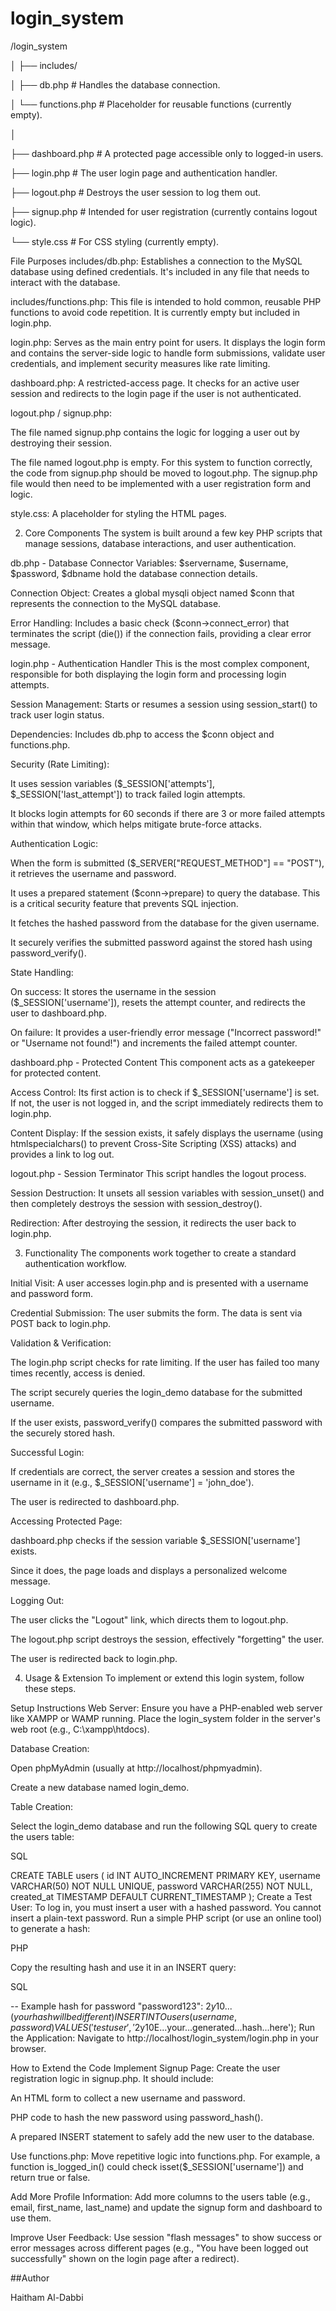 # login_system

/login_system

│
├── includes/

│ ├── db.php # Handles the database connection.

│ └── functions.php # Placeholder for reusable functions (currently empty).

│

├── dashboard.php # A protected page accessible only to logged-in users.

├── login.php # The user login page and authentication handler.

├── logout.php # Destroys the user session to log them out.

├── signup.php # Intended for user registration (currently contains logout logic).

└── style.css # For CSS styling (currently empty).

File Purposes
includes/db.php: Establishes a connection to the MySQL database using defined credentials. It's included in any file that needs to interact with the database.

includes/functions.php: This file is intended to hold common, reusable PHP functions to avoid code repetition. It is currently empty but included in login.php.

login.php: Serves as the main entry point for users. It displays the login form and contains the server-side logic to handle form submissions, validate user credentials, and implement security measures like rate limiting.

dashboard.php: A restricted-access page. It checks for an active user session and redirects to the login page if the user is not authenticated.

logout.php / signup.php:

The file named signup.php contains the logic for logging a user out by destroying their session.

The file named logout.php is empty. For this system to function correctly, the code from signup.php should be moved to logout.php. The signup.php file would then need to be implemented with a user registration form and logic.

style.css: A placeholder for styling the HTML pages.

2. Core Components
The system is built around a few key PHP scripts that manage sessions, database interactions, and user authentication.

db.php - Database Connector
Variables: $servername, $username, $password, $dbname hold the database connection details.

Connection Object: Creates a global mysqli object named $conn that represents the connection to the MySQL database.

Error Handling: Includes a basic check ($conn->connect_error) that terminates the script (die()) if the connection fails, providing a clear error message.

login.php - Authentication Handler
This is the most complex component, responsible for both displaying the login form and processing login attempts.

Session Management: Starts or resumes a session using session_start() to track user login status.

Dependencies: Includes db.php to access the $conn object and functions.php.

Security (Rate Limiting):

It uses session variables ($_SESSION['attempts'], $_SESSION['last_attempt']) to track failed login attempts.

It blocks login attempts for 60 seconds if there are 3 or more failed attempts within that window, which helps mitigate brute-force attacks.

Authentication Logic:

When the form is submitted ($_SERVER["REQUEST_METHOD"] == "POST"), it retrieves the username and password.

It uses a prepared statement ($conn->prepare) to query the database. This is a critical security feature that prevents SQL injection.

It fetches the hashed password from the database for the given username.

It securely verifies the submitted password against the stored hash using password_verify().

State Handling:

On success: It stores the username in the session ($_SESSION['username']), resets the attempt counter, and redirects the user to dashboard.php.

On failure: It provides a user-friendly error message ("Incorrect password!" or "Username not found!") and increments the failed attempt counter.

dashboard.php - Protected Content
This component acts as a gatekeeper for protected content.

Access Control: Its first action is to check if $_SESSION['username'] is set. If not, the user is not logged in, and the script immediately redirects them to login.php.

Content Display: If the session exists, it safely displays the username (using htmlspecialchars() to prevent Cross-Site Scripting (XSS) attacks) and provides a link to log out.

logout.php - Session Terminator
This script handles the logout process.

Session Destruction: It unsets all session variables with session_unset() and then completely destroys the session with session_destroy().

Redirection: After destroying the session, it redirects the user back to login.php.

3. Functionality
The components work together to create a standard authentication workflow.

Initial Visit: A user accesses login.php and is presented with a username and password form.

Credential Submission: The user submits the form. The data is sent via POST back to login.php.

Validation & Verification:

The login.php script checks for rate limiting. If the user has failed too many times recently, access is denied.

The script securely queries the login_demo database for the submitted username.

If the user exists, password_verify() compares the submitted password with the securely stored hash.

Successful Login:

If credentials are correct, the server creates a session and stores the username in it (e.g., $_SESSION['username'] = 'john_doe').

The user is redirected to dashboard.php.

Accessing Protected Page:

dashboard.php checks if the session variable $_SESSION['username'] exists.

Since it does, the page loads and displays a personalized welcome message.

Logging Out:

The user clicks the "Logout" link, which directs them to logout.php.

The logout.php script destroys the session, effectively "forgetting" the user.

The user is redirected back to login.php.

4. Usage & Extension
To implement or extend this login system, follow these steps.

Setup Instructions
Web Server: Ensure you have a PHP-enabled web server like XAMPP or WAMP running. Place the login_system folder in the server's web root (e.g., C:\xampp\htdocs\).

Database Creation:

Open phpMyAdmin (usually at http://localhost/phpmyadmin).

Create a new database named login_demo.

Table Creation:

Select the login_demo database and run the following SQL query to create the users table:

SQL

CREATE TABLE users (
    id INT AUTO_INCREMENT PRIMARY KEY,
    username VARCHAR(50) NOT NULL UNIQUE,
    password VARCHAR(255) NOT NULL,
    created_at TIMESTAMP DEFAULT CURRENT_TIMESTAMP
);
Create a Test User: To log in, you must insert a user with a hashed password. You cannot insert a plain-text password. Run a simple PHP script (or use an online tool) to generate a hash:

PHP

<?php
// Use this to generate a password hash for your SQL INSERT statement
echo password_hash("your_secure_password", PASSWORD_DEFAULT);
?>
Copy the resulting hash and use it in an INSERT query:

SQL

-- Example hash for password "password123": $2y$10$... (your hash will be different)
INSERT INTO users (username, password) VALUES ('testuser', '$2y$10$E...your...generated...hash...here');
Run the Application: Navigate to http://localhost/login_system/login.php in your browser.

How to Extend the Code
Implement Signup Page: Create the user registration logic in signup.php. It should include:

An HTML form to collect a new username and password.

PHP code to hash the new password using password_hash().

A prepared INSERT statement to safely add the new user to the database.

Use functions.php: Move repetitive logic into functions.php. For example, a function is_logged_in() could check isset($_SESSION['username']) and return true or false.

Add More Profile Information: Add more columns to the users table (e.g., email, first_name, last_name) and update the signup form and dashboard to use them.

Improve User Feedback: Use session "flash messages" to show success or error messages across different pages (e.g., "You have been logged out successfully" shown on the login page after a redirect).

##Author


Haitham Al-Dabbi
